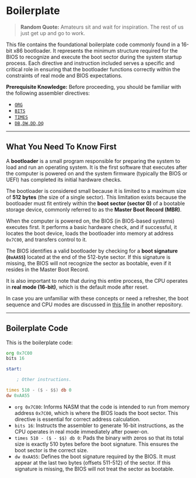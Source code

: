# Boilerplate

> **Random Quote:** Amateurs sit and wait for inspiration. The rest of us just get up and go to work.

This file contains the foundational boilerplate code commonly found in a 16-bit x86 bootloader. It represents the minimum structure required for the BIOS to recognize and execute the boot sector during the system startup process. Each directive and instruction included serves a specific and critical role in ensuring that the bootloader functions correctly within the constraints of real mode and BIOS expectations.

**Prerequisite Knowledge:** Before proceeding, you should be familiar with the following assembler directives:

+ [`ORG`](./04_assembler_directives/org.md)
+ [`BITS`](./04_assembler_directives/bits.md)
+ [`TIMES`](./04_assembler_directives/times.md)
+ [`DB,DW,DD,DQ`](./04_assembler_directives/db.md)

---

## What You Need To Know First

A **bootloader** is a small program responsible for preparing the system to load and run an operating system. It is the first software that executes after the computer is powered on and the system firmware (typically the BIOS or UEFI) has completed its initial hardware checks.

The bootloader is considered small because it is limited to a maximum size of **512 bytes** (the size of a single sector). This limitation exists because the bootloader must fit entirely within the **boot sector (sector 0)** of a bootable storage device, commonly referred to as the **Master Boot Record (MBR)**.

When the computer is powered on, the BIOS (in BIOS-based systems) executes first. It performs a basic hardware check, and if successful, it locates the boot device, loads the bootloader into memory at address `0x7C00`, and transfers control to it.

The BIOS identifies a valid bootloader by checking for a **boot signature (`0xAA55`)** located at the end of the 512-byte sector. If this signature is missing, the BIOS will not recognize the sector as bootable, even if it resides in the Master Boot Record.

It is also important to note that during this entire process, the CPU operates in **real mode (16-bit)**, which is the default mode after reset.

In case you are unfamiliar with these concepts or need a refresher, the boot sequence and CPU modes are discussed in [this file](https://github.com/brogrammer232/Crafting-an-OS-Notes-and-Insights/blob/main/notes/01_computer_architecture/01_cpu.md) in another repository.

---

## Boilerplate Code

This is the boilerplate code:

```asm
org 0x7C00
bits 16

start:

    ; Other instructions.

times 510 - ($ - $$) db 0
dw 0xAA55
```

+ `org 0x7C00`: Informs NASM that the code is intended to run from memory address `0x7C00`, which is where the BIOS loads the boot sector. This directive is essential for correct address calculation.
+ `bits 16`: Instructs the assembler to generate 16-bit instructions, as the CPU operates in real mode immediately after power-on.
+ `times 510 - ($ - $$) db 0`: Pads the binary with zeros so that its total size is exactly 510 bytes before the boot signature. This ensures the boot sector is the correct size.
+ `dw 0xAA55`: Defines the boot signature required by the BIOS. It must appear at the last two bytes (offsets 511-512) of the sector. If this signature is missing, the BIOS will not treat the sector as bootable.
